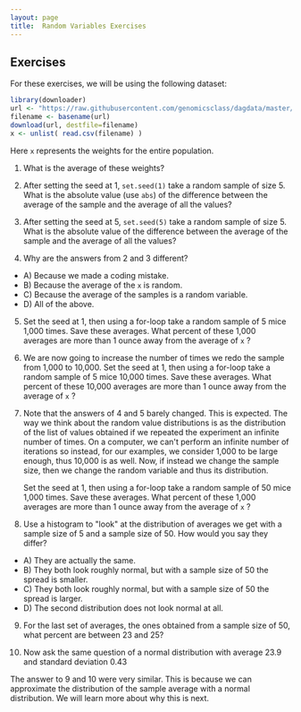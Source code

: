 ```yaml
---
layout: page
title:  Random Variables Exercises
---
```


## Exercises

For these exercises, we will be using the following dataset:


```r
library(downloader) 
url <- "https://raw.githubusercontent.com/genomicsclass/dagdata/master/inst/extdata/femaleControlsPopulation.csv"
filename <- basename(url)
download(url, destfile=filename)
x <- unlist( read.csv(filename) )
```

Here `x` represents the weights for the entire population.

1. What is the average of these weights?



2. After setting the seed at 1, `set.seed(1)` take a random sample of size 5. What is the absolute value (use `abs`) of the difference between the average of the sample and the average of all the values?




3. After setting the seed at 5, `set.seed(5)` take a random sample of size 5. What is the absolute value of the difference between the average of the sample and the average of all the values?




4. Why are the answers from 2 and 3 different?
  - A) Because we made a coding mistake.
  - B) Because the average of the `x` is random.
  - C) Because the average of the samples is a random variable.
  - D) All of the above.



  
5. Set the seed at 1, then using a for-loop take a random sample of 5 mice 1,000 times. Save these averages. What percent of these 1,000 averages are more than 1 ounce away from the average of `x` ?



6. We are now going to increase the number of times we redo the sample from 1,000 to 10,000. Set the seed at 1, then using a for-loop take a random sample of 5 mice 10,000 times. Save these averages. What percent of these 10,000 averages are more than 1 ounce away from the average of `x` ?



7. Note that the answers of 4 and 5 barely changed. This is expected. The way we think about the random value distributions is as the distribution of the list of values obtained if we repeated the experiment an infinite number of times. On a computer, we can't perform an infinite number of iterations so instead, for our examples, we consider 1,000 to be large enough, thus 10,000 is as well. Now, if instead we change the sample size, then we change the random variable and thus its distribution. 

    Set the seed at 1, then using a for-loop take a random sample of 50 mice 1,000 times. Save these averages. What percent of these 1,000 averages are more than 1 ounce away from the average of `x` ?



8. Use a histogram to "look" at the distribution of averages we get with a sample size of 5 and a sample size of 50. How would you say they differ?
  - A) They are actually the same.
  - B) They both look roughly normal, but with a sample size of 50 the spread is smaller.
  - C) They both look roughly normal, but with a sample size of 50 the spread is larger.
  - D) The second distribution does not look normal at all.



9. For the last set of averages, the ones obtained from a sample size of 50, what percent are between 23 and 25?



10. Now ask the same question of a normal distribution with average 23.9 and standard deviation 0.43


The answer to 9 and 10 were very similar. This is because we can approximate the distribution of the sample average with a normal distribution. We will learn more about why this is next. 



